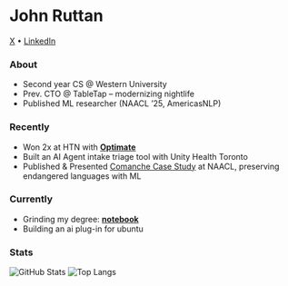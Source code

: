 # John Ruttan

[X](https://x.com/jruttan0) • [LinkedIn](https://www.linkedin.com/in/john-ruttan-495866232/)

### About
- Second year CS @ Western University  
- Prev. CTO @ TableTap – modernizing nightlife  
- Published ML researcher (NAACL ’25, AmericasNLP)  

### Recently
- Won 2x at HTN with **[Optimate](https://github.com/jruttan1/Optimate)**
- Built an AI Agent intake triage tool with Unity Health Toronto
- Published & Presented [Comanche Case Study](https://aclanthology.org/2025.americasnlp-1.4/) at NAACL, preserving endangered languages with ML

### Currently
- Grinding my degree: **[notebook](https://github.com/jruttan1/cs-notebook)**
- Building an ai plug-in for ubuntu

### Stats
![GitHub Stats](https://github-readme-stats.vercel.app/api?username=jruttan1&show_icons=true&theme=tokyonight)
![Top Langs](https://github-readme-stats.vercel.app/api/top-langs/?username=jruttan1&layout=compact&theme=tokyonight)
